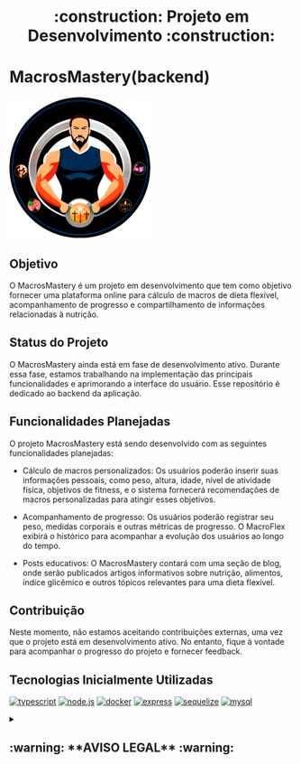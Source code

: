 <h1 align="center">:construction: Projeto em Desenvolvimento :construction:</h1>

# MacrosMastery(backend)

<fig>
<img width=250 src="./images/logo-macros.png" alt="logo.png">
</fig>

## Objetivo
O MacrosMastery é um projeto em desenvolvimento que tem como objetivo fornecer uma plataforma online para cálculo de macros de dieta flexível, acompanhamento de progresso e compartilhamento de informações relacionadas à nutrição.

## Status do Projeto
O MacrosMastery ainda está em fase de desenvolvimento ativo. Durante essa fase, estamos trabalhando na implementação das principais funcionalidades e aprimorando a interface do usuário. Esse repositório é dedicado ao backend da aplicação.

## Funcionalidades Planejadas
O projeto MacrosMastery está sendo desenvolvido com as seguintes funcionalidades planejadas:

- Cálculo de macros personalizados: Os usuários poderão inserir suas informações pessoais, como peso, altura, idade, nível de atividade física, objetivos de fitness, e o sistema fornecerá recomendações de macros personalizadas para atingir esses objetivos.

- Acompanhamento de progresso: Os usuários poderão registrar seu peso, medidas corporais e outras métricas de progresso. O MacroFlex exibirá o histórico para acompanhar a evolução dos usuários ao longo do tempo.

- Posts educativos: O MacrosMastery contará com uma seção de blog, onde serão publicados artigos informativos sobre nutrição, alimentos, índice glicêmico e outros tópicos relevantes para uma dieta flexível.

## Contribuição
Neste momento, não estamos aceitando contribuições externas, uma vez que o projeto está em desenvolvimento ativo. No entanto, fique à vontade para acompanhar o progresso do projeto e fornecer feedback.

## Tecnologias Inicialmente Utilizadas

[![typescript][typescript-card]][typescript-url]
[![node.js][Node.js-card]][Node.js-url]
[![docker][docker-card]][Docker-url]
[![express][express-card]][express-url]
[![sequelize][sequelize-card]][sequelize-url]
[![mysql][mysql-card]][mysql-url]


 <details>
    <summary><h2>:warning: **AVISO LEGAL** :warning:</h2></summary><br /

  - Este projeto foi desenvolvido por um entusiasta amador da área da nutrição e não substitui o aconselhamento profissional de médicos ou nutricionistas. As informações fornecidas pelo projeto são apenas para fins educacionais e de referência geral.
  - É importante ressaltar que cada pessoa é única e tem necessidades nutricionais individuais. O cálculo de macros e qualquer outra informação fornecida pelo projeto podem não ser adequados ou precisos para todas as pessoas.
  - Recomendamos fortemente que você consulte um profissional de saúde qualificado, como um médico ou nutricionista, antes de fazer mudanças significativas em sua dieta ou seguir as informações fornecidas pelo projeto. Eles poderão avaliar sua saúde, necessidades específicas e fornecer orientações personalizadas.
  - O autor deste projeto não assume nenhuma responsabilidade por quaisquer danos ou consequências causados pelo uso das informações fornecidas pelo projeto. O uso deste projeto é de total        responsabilidade do usuário.

  </details>


[node.js-card]: https://img.shields.io/badge/-Node.js-80BC02?style=for-the-badge&logo=node.js&logoColor=black
[node.js-url]: https://nodejs.org/en

[typescript-card]: https://img.shields.io/badge/-typescript-3178C6?style=for-the-badge&logo=typescript&logoColor=black
[typescript-url]: https://www.typescriptlang.org/

[docker-card]: https://img.shields.io/badge/-docker-2496ED?style=for-the-badge&logo=docker&logoColor=black
[docker-url]: https://www.docker.com/

[mysql-card]: https://img.shields.io/badge/-mysql-4479A1?style=for-the-badge&logo=mysql&logoColor=black
[mysql-url]: https://www.mysql.com/

[express-card]: https://img.shields.io/badge/-express-000000?style=for-the-badge&logo=express&logoColor=black
[express-url]: https://expressjs.com/

[sequelize-card]: https://img.shields.io/badge/-sequelize-52B0E7?style=for-the-badge&logo=sequelize&logoColor=black
[sequelize-url]: https://sequelize.org/
